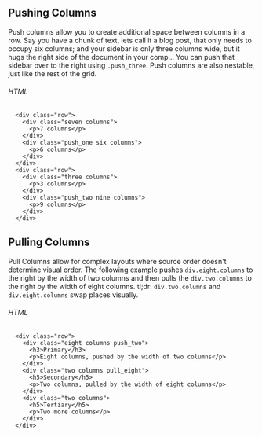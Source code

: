 ## Pushing Columns
Push columns allow you to create additional space between columns in a row. Say you have a chunk of text, lets call it a blog post, that only needs to occupy six columns; and your sidebar is only three columns wide, but it hugs the right side of the document in your comp… You can push that sidebar over to the right using `.push_three`. Push columns are also nestable, just like the rest of the grid.

###### HTML

```
  <div class="row">
    <div class="seven columns">
      <p>7 columns</p>
    </div>
    <div class="push_one six columns">
      <p>6 columns</p>
    </div>
  </div>
  <div class="row">
    <div class="three columns">
      <p>3 columns</p>
    </div>
    <div class="push_two nine columns">
      <p>9 columns</p>
    </div>
  </div>
```

## Pulling Columns
Pull Columns allow for complex layouts where source order doesn't determine visual order. The following example pushes `div.eight.columns` to the right by the width of two columns and then pulls the `div.two.columns` to the right by the width of eight columns. tl;dr: `div.two.columns` and `div.eight.columns` swap places visually.

###### HTML

```
  <div class="row">
    <div class="eight columns push_two">
      <h3>Primary</h3>
      <p>Eight columns, pushed by the width of two columns</p>
    </div>
    <div class="two columns pull_eight">
      <h5>Secondary</h5>
      <p>Two columns, pulled by the width of eight columns</p>
    </div>
    <div class="two columns">
      <h5>Tertiary</h5>
      <p>Two more columns</p>
    </div>
  </div>
```